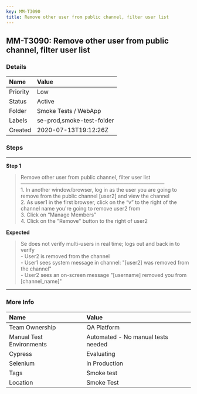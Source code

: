 ```yaml
---
key: MM-T3090
title: Remove other user from public channel, filter user list
---
```


## MM-T3090: Remove other user from public channel, filter user list

### Details

| Name     | Value                     |
| :------- | :------------------------ |
| Priority | Low                       |
| Status   | Active                    |
| Folder   | Smoke Tests / WebApp      |
| Labels   | se-prod,smoke-test-folder |
| Created  | 2020-07-13T19:12:26Z      |

### Steps

<hr/>

**Step 1**

> <article>Remove other user from public channel, filter user list<br />&mdash;&mdash;&mdash;&mdash;&mdash;&mdash;&mdash;&mdash;&mdash;&mdash;&mdash;&mdash;&mdash;&mdash;&mdash;&mdash;&mdash;&mdash;&mdash;&mdash;&mdash;&mdash;&mdash;&mdash;&mdash;&mdash;&mdash;&mdash;<br />1. In another window/browser, log in as the user you are going to remove from the public channel [user2] and view the channel<br />2. As user1 in the first browser, click on the &ldquo;v&rdquo; to the right of the channel name you're going to remove user2 from<br />3. Click on &ldquo;Manage Members&rdquo;<br />4. Click on the &quot;Remove&quot; button to the right of user2</article>

**Expected**

> <article>Se does not verify multi-users in real time; logs out and back in to verify<br />- User2 is removed from the channel<br />- User1 sees system message in channel: &quot;[user2] was removed from the channel&quot;<br />- User2 sees an on-screen message &quot;[username] removed you from [channel_name]&quot;</article>

<hr/>

### More Info

| Name                     | Value                              |
| :----------------------- | :--------------------------------- |
| Team Ownership           | QA Platform                        |
| Manual Test Environments | Automated - No manual tests needed |
| Cypress                  | Evaluating                         |
| Selenium                 | in Production                      |
| Tags                     | Smoke test                         |
| Location                 | Smoke Test                         |
